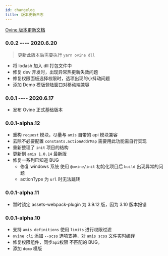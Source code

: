 ```yaml
---
id: changelog
title: 版本更新日志
---
```


[Ovine 版本更新文档](/org/docs/advance/cli#ovine-版本升级)

### 0.0.2 ---- 2020.6.20

> 更新此版本后需要执行 `yarn ovine dll`

- 将 lodash 加入 dll 打包文件中
- 修复 dev 开发时，出现异常热更新失效问题
- 修复权限面板选择权限时，选项出现的小抖动问题
- 添加 Demo 模版登陆窗口对移动端兼容

### 0.0.1 ---- 2020.6.17

- 发布 Ovine 正式基础版本

### 0.0.1-alpha.12

- 重构 `request` 模块，尽量与 `amis` 自带的 api 模块兼容
- 去除不必要配置 `constants.actionAddrMap` 需要用此功能需自行实现
- 重新整理了 `init` 项目的结构
- 更新到 `amis 1.0.14` 最新版
- 修复一系列已知道 BUG
  - 修复 windows 系统 使用 `@ovine/init` 初始化项目后 `build` 出现异常的问题
  - actionType 为 `url` 时无法跳转

### 0.0.1-alpha.11

- 暂时锁定 assets-webpack-plugin 为 3.9.12 版，因为 3.10 版本报错

### 0.0.1-alpha.10

- 支持 `amis definitions` 使用 `limits` 进行权限过滤
- `ovine cli` 添加 `--scss` 选项支持，对 `amis scss` 文件实时编译
- 修复权限组件，同步`api`权限 不匹配的 BUG。
- 添加 `demo` 模版
